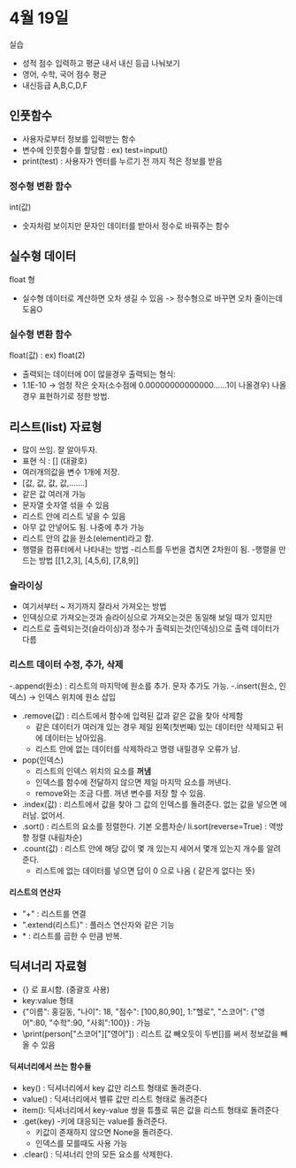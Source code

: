 # 4월 19일
실습
- 성적 점수 입력하고 평균 내서 내신 등급 나눠보기
- 영어, 수학, 국어 점수 평균
- 내신등급 A,B,C,D,F
## 인풋함수
- 사용자로부터 정보를 입력받는 함수
- 변수에 인풋함수를 할당함 :  ex) test=input()
- print(test) : 사용자가 엔터를 누르기 전 까지 적은 정보를 받음

### 정수형 변환 함수
int(값)
- 숫자처럼 보이지만 문자인 데이터를 받아서 정수로 바꿔주는 함수

## 실수형 데이터
float 형
- 실수형 데이터로 계산하면 오차 생길 수 있음 -> 정수형으로 바꾸면 오차 줄이는데 도움O
### 실수형 변환 함수
float(값) : ex) float(2)
- 출력되는 데이터에 0이 많을경우 출력되는 형식:
- 1.1E-10  -> 엄청 작은 숫자(소수점에 0.00000000000000......1이 나올경우) 나올경우 표현하기로 정한 방법.

## 리스트(list) 자료형
- 많이 쓰임. 잘 알아두자.
- 표현 식 : [] (대괄호)
- 여러개의값을 변수 1개에 저장.
- \[값, 값, 값, 값,.......]
- 같은 값 여러개 가능
- 문자열 숫자열 섞을 수 있음
- 리스트 안에 리스트 넣을 수 있음
- 아무 값 안넣어도 됨. 나중에 추가 가능
- 리스트 안의 값을 원소(element)라고 함.
- 행렬을 컴퓨터에서 나타내는 방법
-리스트를 두번을 겹치면 2차원이 됨.
-행렬을 만드는 방법
[[1,2,3],
[4,5,6],
[7,8,9]]

### 슬라이싱
- 여기서부터 ~ 저기까지 잘라서 가져오는 방법
- 인덱싱으로 가져오는것과 슬라이싱으로 가져오는것은 동일해 보일 때가 있지만 
- 리스트로 출력되는것(슬라이싱)과 정수가 출력되는것(인덱싱)으로 출력 데이터가 다름

### 리스트 데이터 수정, 추가, 삭제
-.append(원소) : 리스트의 마지막에 원소를 추가. 문자 추가도 가능.
-.insert(원소, 인덱스)   ->   인덱스 위치에 원소 삽입
- .remove(값) : 리스트에서 함수에 입력된 값과 같은 값을 찾아 삭제함
   - 같은 데이터가 여러개 있는 경우 제일 왼쪽(첫번째) 있는 데이터만 삭제되고 뒤에 데이터는 남아있음.
   - 리스트 안에 없는 데이터를 삭제하라고 명령 내릴경우 오류가 남.
- pop(인덱스)
   - 리스트의 인덱스 위치의 요소를 **꺼냄**
   - 인덱스를 함수에 전달하지 않으면 제일 마지막 요소를 꺼낸다.
   - remove와는 조금 다름. 꺼낸 변수를 저장 할 수 있음.
- .index(값) : 리스트에서 값을 찾아 그 값의 인덱스를 돌려준다. 없는 값을 넣으면 에러남. 없어서.
- .sort() : 리스트의 요소를 정렬한다. 기본 오름차순/ li.sort(reverse=True)  : 역방향 정렬 (내림차순)
- .count(값) : 리스트 안에 해당 값이 몇 개 있는지 세어서 몇개 있는지 개수를 알려준다.
   - 리스트에 없는 데이터를 넣으면 답이 0 으로 나옴 ( 같은게 없다는 뜻)
#### 리스트의 연산자
- "+" : 리스트를 연결
- ".extend(리스트)" : 플러스 연산자와 같은 기능
- \* : 리스트를 곱한 수 만큼 반복.

## 딕셔너리 자료형
- {} 로 표시함. (중괄호 사용)
- key:value 형태
- {"이름": 홍길동, "나이": 18, "점수": \[100,80,90], 1:"헬로", "스코어": {"영어":80, "수학":90, "사회":100}} : 가능
- \print(person\["스코어"]\["영어"]) : 리스트 값 빼오듯이 두번\[]를 써서 정보값을 빼올 수 있음
#### 딕셔너리에서 쓰는 함수들
- key() : 딕셔너리에서 key 값만 리스트 형태로 돌려준다.
- value() : 딕셔너리에서 밸류 값만 리스트 형태로 돌려준다
- item(): 딕셔너리에서 key-value 쌍을 튜플로 묶은 값을 리스트 형태로 돌려준다
- .get(key)
  -키에 대응되는 value를 돌려준다.
  - 키값이 존재하지 않으면 None을 돌려준다.
  - 인덱스를 모를때도 사용 가능
- .clear() : 딕셔너리 안의 모든 요소를 삭제한다.
